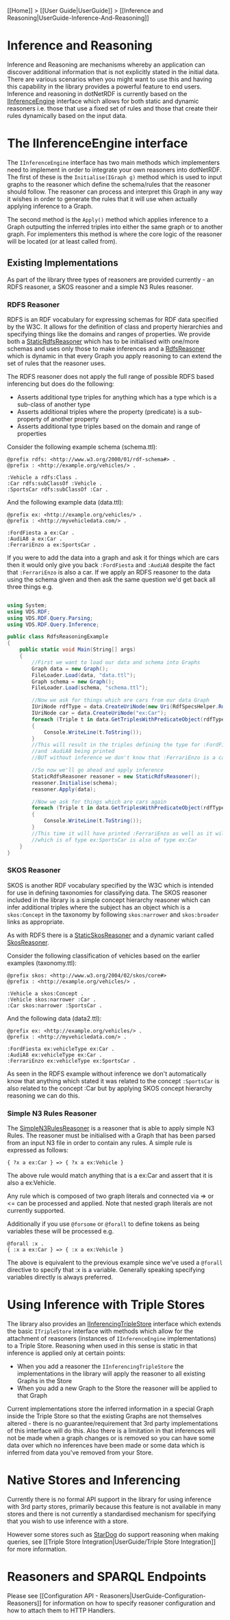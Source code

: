 [[Home]] > [[User Guide|UserGuide]] > [[Inference and Reasoning|UserGuide-Inference-And-Reasoning]]

# Inference and Reasoning 

Inference and Reasoning are mechanisms whereby an application can discover additional information that is not explicitly stated in the initial data. There are various scenarios when you might want to use this and having this capability in the library provides a powerful feature to end users. Inference and reasoning in dotNetRDF is currently based on the [IInferenceEngine](http://www.dotnetrdf.org/api/index.asp?Topic=VDS.RDF.Query.Inference.IInferenceEngine) interface which allows for both static and dynamic reasoners i.e. those that use a fixed set of rules and those that create their rules dynamically based on the input data.

# The IInferenceEngine interface 

The `IInferenceEngine` interface has two main methods which implementers need to implement in order to integrate your own reasoners into dotNetRDF. The first of these is the `Initialise(IGraph g)` method which is used to input graphs to the reasoner which define the schema/rules that the reasoner should follow. The reasoner can process and interpret this Graph in any way it wishes in order to generate the rules that it will use when actually applying inference to a Graph.

The second method is the `Apply()` method which applies inference to a Graph outputting the inferred triples into either the same graph or to another graph. For implementers this method is where the core logic of the reasoner will be located (or at least called from).

## Existing Implementations 

As part of the library three types of reasoners are provided currently - an RDFS reasoner, a SKOS reasoner and a simple N3 Rules reasoner.

### RDFS Reasoner 

RDFS is an RDF vocabulary for expressing schemas for RDF data specified by the W3C. It allows for the definition of class and property hierarchies and specifying things like the domains and ranges of properties. We provide both a [StaticRdfsReasoner](http://www.dotnetrdf.org/api/index.asp?Topic=VDS.RDF.Query.Inference.StaticRdfsReasoner) which has to be initialised with one/more schemas and uses only those to make inferences and a [RdfsReasoner](http://www.dotnetrdf.org/api/index.asp?Topic=VDS.RDF.Query.Inference.RdfsReasoner) which is dynamic in that every Graph you apply reasoning to can extend the set of rules that the reasoner uses.

The RDFS reasoner does not apply the full range of possible RDFS based inferencing but does do the following:

* Asserts additional type triples for anything which has a type which is a sub-class of another type
* Asserts additional triples where the property (predicate) is a sub-property of another property
* Asserts additional type triples based on the domain and range of properties

Consider the following example schema (schema.ttl):

```
@prefix rdfs: <http://www.w3.org/2000/01/rdf-schema#> .
@prefix : <http://example.org/vehicles/> .

:Vehicle a rdfs:Class .
:Car rdfs:subClassOf :Vehicle .
:SportsCar rdfs:subClassOf :Car .
```

And the following example data (data.ttl):

```
@prefix ex: <http://example.org/vehicles/> .
@prefix : <http://myvehicledata.com/> .

:FordFiesta a ex:Car .
:AudiA8 a ex:Car .
:FerrariEnzo a ex:SportsCar .
```

If you were to add the data into a graph and ask it for things which are cars then it would only give you back `:FordFiesta` and `:AudiA8` despite the fact that `:FerrariEnzo` is also a car. If we apply an RDFS reasoner to the data using the schema given and then ask the same question we'd get back all three things e.g.

```csharp

using System;
using VDS.RDF;
using VDS.RDF.Query.Parsing;
using VDS.RDF.Query.Inference;

public class RdfsReasoningExample
{
	public static void Main(String[] args)
	{
		//First we want to load our data and schema into Graphs
		Graph data = new Graph();
		FileLoader.Load(data, "data.ttl");
		Graph schema = new Graph();
		FileLoader.Load(schema, "schema.ttl");

		//Now we ask for things which are cars from our data Graph
		IUriNode rdfType = data.CreateUriNode(new Uri(RdfSpecsHelper.RdfType));
		IUriNode car = data.CreateUriNode("ex:Car");
		foreach (Triple t in data.GetTriplesWithPredicateObject(rdfType, car))
		{
			Console.WriteLine(t.ToString());
		}
		//This will result in the triples defining the type for :FordFiesta
		//and :AudiA8 being printed
		//BUT without inference we don't know that :FerrariEnzo is a car

		//So now we'll go ahead and apply inference
		StaticRdfsReasoner reasoner = new StaticRdfsReasoner();
		reasoner.Initialise(schema);
		reasoner.Apply(data);

		//Now we ask for things which are cars again
		foreach (Triple t in data.GetTriplesWithPredicateObject(rdfType, car))
		{
			Console.WriteLine(t.ToString());
		}
		//This time it will have printed :FerrariEnzo as well as it will have inferred that anything
		//which is of type ex:SportsCar is also of type ex:Car
	}
}
```

### SKOS Reasoner 

SKOS is another RDF vocabulary specified by the W3C which is intended for use in defining taxonomies for classifying data. The SKOS reasoner included in the library is a simple concept hierarchy reasoner which can infer additional triples where the subject has an object which is a `skos:Concept` in the taxonomy by following `skos:narrower` and `skos:broader` links as appropriate.

As with RDFS there is a [StaticSkosReasoner](http://www.dotnetrdf.org/api/index.asp?Topic=VDS.RDF.Query.Inference.StaticSkosReasoner) and a dynamic variant called [SkosReasoner](http://www.dotnetrdf.org/api/index.asp?Topic=VDS.RDF.Query.Inference.SkosReasoner).

Consider the following classification of vehicles based on the earlier examples (taxonomy.ttl):

```
@prefix skos: <http://www.w3.org/2004/02/skos/core#>
@prefix : <http://example.org/vehicles/> .

:Vehicle a skos:Concept .
:Vehicle skos:narrower :Car .
:Car skos:narrower :SportsCar .
```

And the following data (data2.ttl):

```
@prefix ex: <http://example.org/vehicles/> .
@prefix : <http://myvehicledata.com/> .

:FordFiesta ex:vehicleType ex:Car .
:AudiA8 ex:vehicleType ex:Car .
:FerrariEnzo ex:vehicleType ex:SportsCar .
```

As seen in the RDFS example without inference we don't automatically know that anything which stated it was related to the concept `:SportsCar` is also related to the concept :Car but by applying SKOS concept hierarchy reasoning we can do this.

### Simple N3 Rules Reasoner 

The [SimpleN3RulesReasoner](http://www.dotnetrdf.org/api/index.asp?Topic=VDS.RDF.Query.Inference.SimpleN3RulesReasoner) is a reasoner that is able to apply simple N3 Rules. The reasoner must be initialised with a Graph that has been parsed from an input N3 file in order to contain any rules. A simple rule is expressed as follows:

```
{ ?x a ex:Car } => { ?x a ex:Vehicle }
```

The above rule would match anything that is a ex:Car and assert that it is also a ex:Vehicle.

Any rule which is composed of two graph literals and connected via => or <= can be processed and applied. Note that nested graph literals are not currently supported.

Additionally if you use `@forsome` or `@forall` to define tokens as being variables these will be processed e.g.

```
@forall :x .
{ :x a ex:Car } => { :x a ex:Vehicle }
```

The above is equivalent to the previous example since we've used a `@forall` directive to specify that :x is a variable.  Generally speaking specifying variables directly is always preferred.

# Using Inference with Triple Stores 

The library also provides an [IInferencingTripleStore](https://dotnetrdf.github.io/api/html/T_VDS_RDF_IInferencingTripleStore.htm) interface which extends the basic `ITripleStore` interface with methods which allow for the attachment of reasoners (instances of `IInferenceEngine` implementations) to a Triple Store. Reasoning when used in this sense is static in that inference is applied only at certain points:

* When you add a reasoner the `IInferencingTripleStore` the implementations in the library will apply the reasoner to all existing Graphs in the Store
* When you add a new Graph to the Store the reasoner will be applied to that Graph

Current implementations store the inferred information in a special Graph inside the Triple Store so that the existing Graphs are not themselves altered - there is no guarantee/requirement that 3rd party implementations of this interface will do this. Also there is a limitation in that inferences will not be made when a graph changes or is removed so you can have some data over which no inferences have been made or some data which is inferred from data you've removed from your Store.

# Native Stores and Inferencing 

Currently there is no formal API support in the library for using inference with 3rd party stores, primarily because this feature is not available in many stores and there is not currently a standardised mechanism for specifying that you wish to use inference with a store.

However some stores such as [StarDog](http://stardog.com) do support reasoning when making queries, see [[Triple Store Integration|UserGuide/Triple Store Integration]] for more information.

# Reasoners and SPARQL Endpoints 

Please see [[Configuration API - Reasoners|UserGuide-Configuration-Reasoners]] for information on how to specify reasoner configuration and how to attach them to HTTP Handlers.